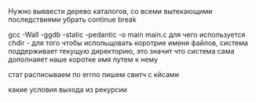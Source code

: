 Нужно выввести дерево каталогов, со всеми вытекающими последствиями
убрать continue break 

gcc -Wall -ggdb -static -pedantic -o main main.c
для чего используется chdir - для того чтобы испольщовать коротрие именя файлов, система поддерживает текущую директорию, это значит что система сама дополнаяет наше коротке имя путем к нему

стат расписываем по errno пишем свитч с кйсами 

какие условия выхода из рекурсии